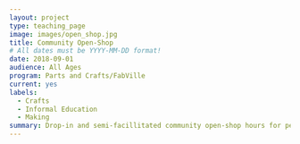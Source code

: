 ```yaml
---
layout: project
type: teaching_page
image: images/open_shop.jpg
title: Community Open-Shop
# All dates must be YYYY-MM-DD format!
date: 2018-09-01
audience: All Ages
program: Parts and Crafts/FabVille
current: yes
labels:
  - Crafts
  - Informal Education
  - Making
summary: Drop-in and semi-facillitated community open-shop hours for people to work on projects, learn tools and skills, and make connections.
---
```

